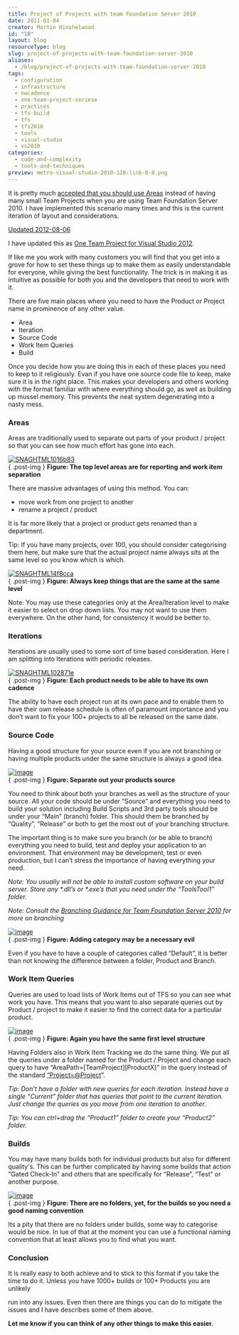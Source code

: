 ```yaml
---
title: Project of Projects with team Foundation Server 2010
date: 2011-01-04
creator: Martin Hinshelwood
id: "18"
layout: blog
resourceType: blog
slug: project-of-projects-with-team-foundation-server-2010
aliases:
  - /blog/project-of-projects-with-team-foundation-server-2010
tags:
  - configuration
  - infrastructure
  - nwcadence
  - one-team-project-seriese
  - practices
  - tfs-build
  - tfs
  - tfs2010
  - tools
  - visual-studio
  - vs2010
categories:
  - code-and-complexity
  - tools-and-techniques
preview: metro-visual-studio-2010-128-link-8-8.png
---
```


It is pretty much [accepted that you should use Areas](http://blog.hinshelwood.com/archive/2010/03/09/when-should-i-use-areas-in-tfs-instead-of-team.aspx) instead of having many small Team Projects when you are using Team Foundation Server 2010. I have implemented this scenario many times and this is the current iteration of layout and considerations.

[Updated 2012-08-06](#collapseOne)

I have updated this as [One Team Project for Visual Studio 2012](http://blog.hinshelwood.com/one-team-project/ "One Team Project with Visual Studio 2012").

If like me you work with many customers you will find that you get into a grove for how to set these things up to make them as easily understandable for everyone, while giving the best functionality. The trick is in making it as intuitive as possible for both you and the developers that need to work with it.

There are five main places where you need to have the Product or Project name in prominence of any other value.

- Area
- Iteration
- Source Code
- Work Item Queries
- Build

Once you decide how you are doing this in each of these places you need to keep to it religiously. Evan if you have one source code file to keep, make sure it is in the right place. This makes your developers and others working with the format familiar with where everything should go, as well as building up mussel memory. This prevents the neat system degenerating into a nasty mess.

### Areas

Areas are traditionally used to separate out parts of your product / project so that you can see how much effort has gone into each.

[![SNAGHTML1016b83](images/43a228bc7013_C558-SNAGHTML1016b83_thumb-5-5.png)](http://blog.hinshelwood.com/files/2011/05/GWB-Windows-Live-Writer-43a228bc7013_C558-SNAGHTML1016b83.png)  
{ .post-img }
**Figure: The top level areas are for reporting and work item separation**

There are massive advantages of using this method. You can:

- move work from one project to another
- rename a project / product

It is far more likely that a project or product gets renamed than a department.

Tip: If you have many projects, over 100, you should consider categorising them here, but make sure that the actual project name always sits at the same level so you know which is which.

[![SNAGHTML14f8cca](images/43a228bc7013_C558-SNAGHTML14f8cca_thumb-7-7.png)](http://blog.hinshelwood.com/files/2011/05/GWB-Windows-Live-Writer-43a228bc7013_C558-SNAGHTML14f8cca.png)  
{ .post-img }
**Figure: Always keep things that are the same at the same level**

Note: You may use these categories only at the Area/Iteration level to make it easier to select on drop down lists. You may not want to use them everywhere. On the other hand, for consistency it would be better to.

### Iterations

Iterations are usually used to some sort of time based consideration. Here I am splitting into Iterations with periodic releases.

[![SNAGHTML102871e](images/43a228bc7013_C558-SNAGHTML102871e_thumb-6-6.png)](http://blog.hinshelwood.com/files/2011/05/GWB-Windows-Live-Writer-43a228bc7013_C558-SNAGHTML102871e.png)  
{ .post-img }
**Figure: Each product needs to be able to have its own cadence**

The ability to have each project run at its own pace and to enable them to have their own release schedule is often of paramount importance and you don’t want to fix your 100+ projects to all be released on the same date.

### Source Code

Having a good structure for your source even if you are not branching or having multiple products under the same structure is always a good idea.

[![image](images/43a228bc7013_C558-image_thumb-4-4.png)](http://blog.hinshelwood.com/files/2011/05/GWB-Windows-Live-Writer-43a228bc7013_C558-image_2.png)  
{ .post-img }
**Figure: Separate out your products source**

You need to think about both your branches as well as the structure of your source. All your code should be under “Source” and everything you need to build your solution including Build Scripts and 3rd party tools should be under your “Main” (branch) folder. This should them be branched by “Quality”, “Release” or both to get the most out of your branching structure.

The important thing is to make sure you branch (or be able to branch) everything you need to build, test and deploy your application to an environment. That environment may be development, test or even production, but I can’t stress the importance of having everything your need.

_Note: You usually will not be able to install custom software on your build server. Store any \*.dll’s or \*.exe’s that you need under the “ToolsTool1” folder._

_Note: Consult the_ [_Branching Guidance for Team Foundation Server 2010_](http://tfsbranchingguideiii.codeplex.com/) _for more on branching_

[![image](images/43a228bc7013_C558-image_thumb_4-3-3.png)](http://blog.hinshelwood.com/files/2011/05/GWB-Windows-Live-Writer-43a228bc7013_C558-image_10.png)  
{ .post-img }
**Figure: Adding category may be a necessary evil**

Even if you have to have a couple of categories called “Default”, it is better than not knowing the difference between a folder, Product and Branch.

### Work Item Queries

Queries are used to load lists of Work Items out of TFS so you can see what work you have. This means that you want to also separate queries out by Product / project to make it easier to find the correct data for a particular product.

[![image](images/43a228bc7013_C558-image_thumb_2-2-2.png)](http://blog.hinshelwood.com/files/2011/05/GWB-Windows-Live-Writer-43a228bc7013_C558-image_6.png)  
{ .post-img }
**Figure: Again you have the same first level structure**

Having Folders also in Work Item Tracking we do the same thing. We put all the queries under a folder named for the Product / Project and change each query to have “AreaPath=\[TeamProject\]\[ProductX\]” in the query instead of the standard [“Project=@Project](mailto:“Project=@Project)”.

_Tip: Don’t have a folder with new queries for each iteration. Instead have a single “Current” folder that has queries that point to the current iteration. Just change the queries as you move from one iteration to another._

_Tip: You can ctrl+drag the “Product1” folder to create your “Product2” folder._

### Builds

You may have many builds both for individual products but also for different quality's. This can be further complicated by having some builds that action “Gated Check-In” and others that are specifically for “Release”, “Test” or another purpose.

[![image](images/43a228bc7013_C558-image_thumb_1-1-1.png)](http://blog.hinshelwood.com/files/2011/05/GWB-Windows-Live-Writer-43a228bc7013_C558-image_4.png)  
{ .post-img }
**Figure: There are no folders, yet, for the builds so you need a good naming convention**

Its a pity that there are no folders under builds, some way to categorise would be nice. In lue of that at the moment you can use a functional naming convention that at least allows you to find what you want.

### Conclusion

It is really easy to both achieve and to stick to this format if you take the time to do it. Unless you have 1000+ builds or 100+ Products you are unlikely

run into any issues. Even then there are things you can do to mitigate the issues and I have describes some of them above.

**Let me know if you can think of any other things to make this easier.**


